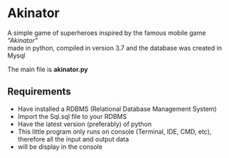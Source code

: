 # Akinator
A simple game of superheroes inspired by the famous mobile game <i>"Akinator"</i><br>
made in python, compiled in version 3.7 and the database was created in Mysql<br>

The main file is <strong>akinator.py</strong><br>
<h2>Requirements</h2>
<ul>
<li>Have installed a RDBMS (Relational Database Management System)</li>
<li>Import the Sql.sql file to your RDBMS</li>
<li>Have the latest version (preferably) of python</li>
<li>This little program only runs on console (Terminal, IDE, CMD, etc), therefore all the input and output data</li>
<li>will be display in the console</li>
</ul>
